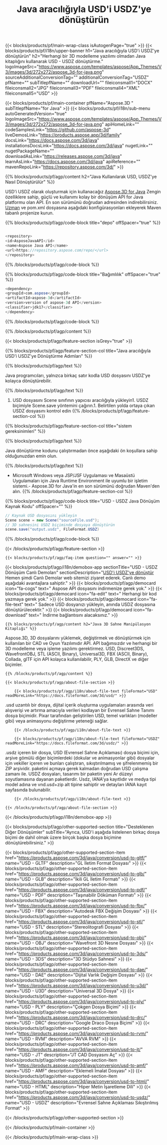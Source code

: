 ﻿---
title: Java aracılığıyla USD'i USDZ'ye dönüştürün
weight: 530
url: /tr/java/conversion/usd-to-usdz/ 
description: USD biçimi için USDZ dosyasına örnek Java dönüştürme kodu. Herhangi bir Web veya Masaüstü Java tabanlı uygulamada USD'ü USDZ'e dönüştürmek için bu örnek kodu kullanın.
---
{{< blocks/products/pf/main-wrap-class isAutogenPage="true" >}}
{{< blocks/products/pf/i18n/upper-banner h1="Java aracılığıyla USD\'i USDZ\'ye dönüştürün" h2="Herhangi bir 3D modelleme yazılımı olmadan Java kitaplığını kullanarak USD - USDZ dönüştürme." logoImageSrc="https://www.aspose.com/templates/aspose/App_Themes/V3/images/3d/272x272/aspose_3d-for-java.png" sourceAdditionalConversionTag="" additionalConversionTag="USDZ" pfName="" subTitlepfName="" downloadUrl="" fileiconsmall1="DOCX" fileiconsmall2="JPG" fileiconsmall3="PDF" fileiconsmall4="XML" fileiconsmall5="USD" >}}

{{< blocks/products/pf/main-container pfName="Aspose.3D " subTitlepfName="for Java" >}}
{{< blocks/products/pf/i18n/sub-menu autoGeneratedVersion="true" logoImageSrc="https://www.aspose.com/templates/aspose/App_Themes/V3/images/3d/272x272/aspose_3d-for-java.png" apiHomeLink="" codeSamplesLink="https://github.com/aspose-3d" liveDemosLink="https://products.aspose.app/3d/family" docsLink="https://docs.aspose.com/3d/java" installationsDocsLink="https://docs.aspose.com/3d/java" nugetLink="" nugetPackageName="" downloadAsLink="https://releases.aspose.com/3d/java" learnAsLink="https://docs.aspose.com/3d/java" apiReference="" mavenRepoLink="https://repository.aspose.com/3d/" >}}

{{% blocks/products/pf/agp/content h2="Java Kullanılarak USD, USDZ\'ye Nasıl Dönüştürülür" %}}

 USD'i USDZ olarak oluşturmak için kullanacağız
 [Aspose.3D for Java](https://products.aspose.com/3d/java) 
 Zengin özelliklere sahip, güçlü ve kullanımı kolay bir dönüşüm API for Java platformu olan API. En son sürümünü doğrudan adresinden indirebilirsiniz.
 [Uzman](https://repository.aspose.com/3d/) 
 ve pom.xml dosyasına aşağıdaki konfigürasyonları ekleyerek Maven tabanlı projenize kurun.

{{% blocks/products/pf/agp/code-block title="depo" offSpacer="true" %}}

```cs

<repository>
<id>AsposeJavaAPI</id>
<name>Aspose Java API</name>
<url>https://repository.aspose.com/repo/</url>
</repository>


```

{{% /blocks/products/pf/agp/code-block %}}

{{% blocks/products/pf/agp/code-block title="Bağımlılık" offSpacer="true" %}}

```cs
<dependency>
<groupId>com.aspose</groupId>
<artifactId>aspose-3d</artifactId>
<version>version of aspose-3d API</version>
<classifier>jdk17</classifier>
</dependency>


```

{{% /blocks/products/pf/agp/code-block %}}

{{% /blocks/products/pf/agp/content %}}

{{< blocks/products/pf/agp/feature-section isGrey="true" >}}

{{% blocks/products/pf/agp/feature-section-col title="Java aracılığıyla USD\'i USDZ\'ye Dönüştürme Adımları" %}}

{{% blocks/products/pf/agp/text %}}

 Java programcıları, yalnızca birkaç satır kodla USD dosyasını USDZ'ye kolayca dönüştürebilir.

{{% /blocks/products/pf/agp/text %}}

1. USD dosyasını Scene sınıfının yapıcısı aracılığıyla yükleyin1. USDZ biçimiyle Scene.save yöntemini çağırın.1. Belirtilen yolda ortaya çıkan USDZ dosyasını kontrol edin
{{% /blocks/products/pf/agp/feature-section-col %}}

{{% blocks/products/pf/agp/feature-section-col title="sistem gereksinimleri" %}}

{{% blocks/products/pf/agp/text %}}

 Java dönüştürme kodunu çalıştırmadan önce aşağıdaki ön koşullara sahip olduğunuzdan emin olun.

{{% /blocks/products/pf/agp/text %}}

- Microsoft Windows veya JSP/JSF Uygulaması ve Masaüstü Uygulamaları için Java Runtime Environment ile uyumlu bir işletim sistemi.- Aspose.3D for Java'in en son sürümünü doğrudan Maven'den alın.
{{% /blocks/products/pf/agp/feature-section-col %}}

{{% blocks/products/pf/agp/code-block title="USD - USDZ Java Dönüşüm Kaynak Kodu" offSpacer="" %}}

```cs
// Kaynak USD dosyasını yükleyin
Scene scene = new Scene("sourceFile.usd");
// 3D sahnesini USDZ biçiminde dosyaya dönüştürün
scene.save("output.usdz", FileFormat.USDZ)

```

{{% /blocks/products/pf/agp/code-block %}}

{{< /blocks/products/pf/agp/feature-section >}}

    {{< blocks/products/pf/agp/faq-item question="" answer="" >}}
 

<!-- aboutfile Starts -->

{{< blocks/products/pf/agp/i18n/demobox-app sectionTitle="USD - USDZ Dönüşüm Canlı Demoları" sectionDescription="[USD\'i USDZ\'ye dönüştür](https://products.aspose.app/3d/conversion/usd-to-usdz) Hemen şimdi Canlı Demolar web sitemizi ziyaret ederek. Canlı demo aşağıdaki avantajlara sahiptir." >}}
        {{< blocks/products/pf/agp/democard icon="fa-cogs" text=" Aspose API dosyasını indirmenize gerek yok." >}}
        {{< blocks/products/pf/agp/democard icon="fa-edit" text=" Herhangi bir kod yazmaya gerek yok." >}}
        {{< blocks/products/pf/agp/democard icon="fa-file-text" text=" Sadece USD dosyanızı yükleyin, anında USDZ dosyasına dönüştürülecektir." >}}
        {{< blocks/products/pf/agp/democard icon="fa-download" text=" İndirme bağlantısını alacaksınız." >}}

    {{% blocks/products/pf/agp/content h2="Java 3D Sahne Manipülasyon Kitaplığı" %}}

 Aspose.3D, 3D dosyalarını yüklemek, değiştirmek ve dönüştürmek için kullanılan bir CAD ve Oyun Yazılımıdır API. API bağımsızdır ve herhangi bir 3D modelleme veya işleme yazılımı gerektirmez. USD, Discreet3DS, WavefrontOBJ, STL (ASCII, Binary), Universal3D, FBX (ASCII, Binary), Collada, glTF için API kolayca kullanılabilir, PLY, GLB, DirectX ve diğer biçimler. 



    {{% /blocks/products/pf/agp/content %}}

    {{< blocks/products/pf/agp/about-file-section >}}

        {{< blocks/products/pf/agp/i18n/about-file-text fileFormat="USD" readMoreLink="https://docs.fileformat.com/3d/usd/" >}}

.usd uzantılı bir dosya, dijital içerik oluşturma uygulamaları arasında veri alışverişi ve artırma amacıyla verileri kodlayan bir Evrensel Sahne Tanımı dosya biçimidir. Pixar tarafından geliştirilen USD, temel varlıkları (modeller gibi) veya animasyonu değiştirme yeteneği sağlar.

        {{< /blocks/products/pf/agp/i18n/about-file-text >}}

        {{< blocks/products/pf/agp/i18n/about-file-text fileFormat="USDZ" readMoreLink="https://docs.fileformat.com/3d/usdz/" >}}

.usdz içeren bir dosya, USD (Evrensel Sahne Açıklaması) dosya biçimi için, arşive gömülü diğer biçimlerdeki (dokular ve animasyonlar gibi) dosyalar için vekiller içeren ve bunları çalıştıran, sıkıştırılmamış ve şifrelenmemiş bir ZIP arşividir. paketini açmaya gerek kalmadan doğrudan USD çalışma zamanı ile. USDZ dosyaları, tasarımı bir paketin yeni Ar düzeyi soyutlamasına dayanan paketlerdir. Usdz, IANA'ya kayıtlıdır ve medya tipi model adına ve vnd.usd+zip alt tipine sahiptir ve detayları IANA kayıt sayfasında bulunabilir.


        {{< /blocks/products/pf/agp/i18n/about-file-text >}}

    {{< /blocks/products/pf/agp/about-file-section >}}

{{< /blocks/products/pf/agp/i18n/demobox-app >}}

<!-- aboutfile Ends -->

{{< blocks/products/pf/agp/other-supported-section title="Desteklenen Diğer Dönüşümler" subTitle="Ayrıca, USD\'i aşağıda listelenen birkaç dosya biçimi de dahil olmak üzere birçok başka dosya biçimine dönüştürebilirsiniz." >}}

{{< blocks/products/pf/agp/other-supported-section-item href="https://products.aspose.com/3d/java/conversion/usd-to-gltf/" name="USD - GLTF" description="GL İletim Format Dosyası" >}}
{{< blocks/products/pf/agp/other-supported-section-item href="https://products.aspose.com/3d/java/conversion/usd-to-glb/" name="USD - GLB" description="İkili GL İletim Formatı" >}}
{{< blocks/products/pf/agp/other-supported-section-item href="https://products.aspose.com/3d/java/conversion/usd-to-pdf/" name="USD - PDF" description="Taşınabilir Döküman Formatı" >}}
{{< blocks/products/pf/agp/other-supported-section-item href="https://products.aspose.com/3d/java/conversion/usd-to-fbx/" name="USD - FBX" description="Autodesk FBX Değişim Dosyası" >}}
{{< blocks/products/pf/agp/other-supported-section-item href="https://products.aspose.com/3d/java/conversion/usd-to-stl/" name="USD - STL" description="Stereolitografi Dosyası" >}}
{{< blocks/products/pf/agp/other-supported-section-item href="https://products.aspose.com/3d/java/conversion/usd-to-obj/" name="USD - OBJ" description="Wavefront 3D Nesne Dosyası" >}}
{{< blocks/products/pf/agp/other-supported-section-item href="https://products.aspose.com/3d/java/conversion/usd-to-3ds/" name="USD - 3DS" description="3D Stüdyo Sahnesi" >}}
{{< blocks/products/pf/agp/other-supported-section-item href="https://products.aspose.com/3d/java/conversion/usd-to-dae/" name="USD - DAE" description="Dijital Varlık Değişim Dosyası" >}}
{{< blocks/products/pf/agp/other-supported-section-item href="https://products.aspose.com/3d/java/conversion/usd-to-u3d/" name="USD - U3D" description="Universal 3D Dosya" >}}
{{< blocks/products/pf/agp/other-supported-section-item href="https://products.aspose.com/3d/java/conversion/usd-to-ply/" name="USD - PLY" description="Çokgen Dosya Biçimi" >}}
{{< blocks/products/pf/agp/other-supported-section-item href="https://products.aspose.com/3d/java/conversion/usd-to-drc/" name="USD - DRC" description="Google Draco Dosya Biçimi" >}}
{{< blocks/products/pf/agp/other-supported-section-item href="https://products.aspose.com/3d/java/conversion/usd-to-rvm/" name="USD - RVM" description="AVVA RVM" >}}
{{< blocks/products/pf/agp/other-supported-section-item href="https://products.aspose.com/3d/java/conversion/usd-to-jt/" name="USD - JT" description="JT CAD Dosyasını Aç" >}}
{{< blocks/products/pf/agp/other-supported-section-item href="https://products.aspose.com/3d/java/conversion/usd-to-amf/" name="USD - AMF" description="Eklemeli İmalat Dosyası" >}}
{{< blocks/products/pf/agp/other-supported-section-item href="https://products.aspose.com/3d/java/conversion/usd-to-html/" name="USD - HTML" description="Hiper Metin İşaretleme Dili" >}}
{{< blocks/products/pf/agp/other-supported-section-item href="https://products.aspose.com/3d/java/conversion/usd-to-usdz/" name="USD - USDZ" description="Evrensel Sahne Açıklaması Sıkıştırılmış Format" >}}

{{< /blocks/products/pf/agp/other-supported-section >}}

{{< /blocks/products/pf/main-container >}}
    
{{< /blocks/products/pf/main-wrap-class >}}